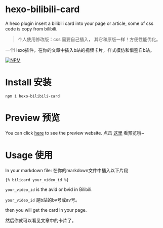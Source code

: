 # hexo-bilibili-card
A hexo plugin insert a bilibili card into your page or article, some of css code is copy from bilibili.

> 个人使用修改版：css 需要自己插入， 其它和原版一样！方便性能优化。

一个Hexo插件，在你的文章中插入b站的视频卡片，样式模仿和借鉴自b站。

[![NPM](https://nodei.co/npm/hexo-bilibili-card.png)](https://nodei.co/npm/hexo-bilibili-card/)


# Install 安装
```npm i hexo-bilibili-card```

# Preview 预览
You can click [here](https://zhangmaimai.com/2021/02/05/some-tests/) to see the preview website.
点击 [这里](https://zhangmaimai.com/2021/02/05/some-tests/) 看预览哦~

# Usage 使用
In your markdown file:
在你的markdown文件中插入以下片段

```
{% bilicard your_video_id %}
```
`your_video_id` is the avid or bvid in Bilibili.

`your_video_id` 是b站的bv号或av号。

then you will get the card in your page.

然后你就可以看见文章中的卡片了。



